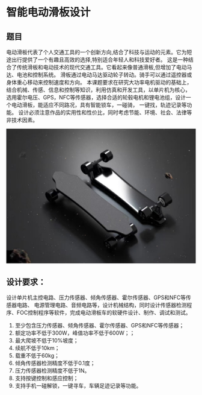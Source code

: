 # 智能电动滑板设计
## 题目

电动滑板代表了个人交通工具的一个创新方向,结合了科技与运动的元素。它为短途出行提供了一个有趣且高效的选择,特别适合年轻人和科技爱好者。
这是一种结合了传统滑板和电动技术的现代交通工具。它看起来像普通滑板,但增加了电动马达、电池和控制系统。
滑板通过电动马达驱动轮子转动。骑手可以通过遥控器或身体重心移动来控制速度和方向。
本课题要求在研究大功率电机驱动的基础上，结合机械、传感、信息和控制等知识，利用仿真和开发工具，以单片机为核心，
选用霍尔电压、GPS，NFC等传感器，选择合适的轮毂电机和锂电池组，设计一个电动滑板，能适应不同路况，具有智能锁车，一碰骑， 一键找，轨迹记录等功能。
设计必须注意作品的实用性和性价比，同时考虑节能、环境、社会、法律等非技术因素。

![image](./skateBoard.png)

## 设计要求：

设计单片机主控电路、压力传感器、倾角传感器、霍尔传感器、GPS和NFC等传感器电路、
电源管理电路、音频电路等，设计机械结构，同时设计传感器检测程序、FOC控制程序等软件，完成电动滑板车的软硬件设计、制作、调试和测试。
1. 至少包含压力传感器、倾角传感器、霍尔传感器、GPS和NFC等传感器；
2. 额定功率不低于300W，峰值功率不低于600W；；
3. 最大爬坡不低于10%坡度；
4. 续航不低于10km；
5. 载重不低于60kg；
6. 倾角传感器检测精度不低于0.1度；
7. 压力传感器检测精度不低于1N。
8. 支持按键控制和感应控制；
9. 支持手机一碰解锁，一键寻车，车辆足迹记录等功能。
